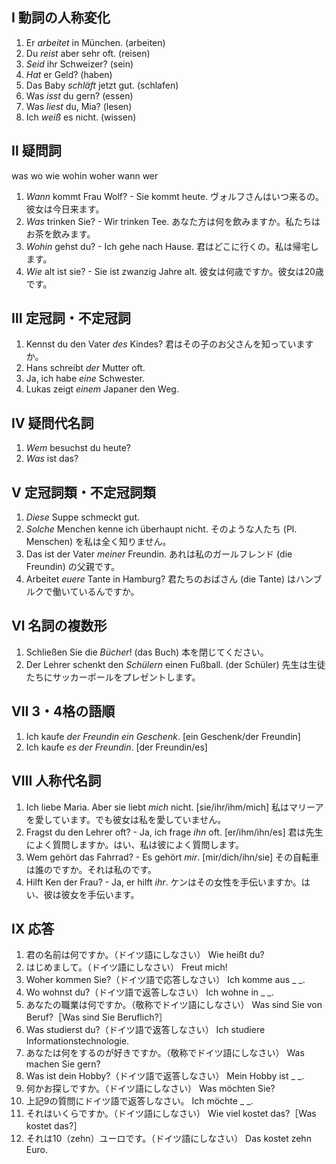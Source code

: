 ## I 動詞の人称変化
1. Er _arbeitet_ in München. (arbeiten)
2. Du _reist_ aber sehr oft. (reisen)
3. _Seid_ ihr Schweizer? (sein)
4. _Hat_ er Geld? (haben)
5. Das Baby _schläft_ jetzt gut. (schlafen)
6. Was _isst_ du gern? (essen)
7. Was _liest_ du, Mia? (lesen)
8. Ich _weiß_ es nicht. (wissen)

## Ⅱ 疑問詞
was wo wie wohin woher wann wer
1. _Wann_ kommt Frau Wolf? - Sie kommt heute.
  ヴォルフさんはいつ来るの。彼女は今日来ます。
2. _Was_ trinken Sie? - Wir trinken Tee.
  あなた方は何を飲みますか。私たちはお茶を飲みます。
3. _Wohin_ gehst du? - Ich gehe nach Hause.
  君はどこに行くの。私は帰宅します。
4. _Wie_ alt ist sie? - Sie ist zwanzig Jahre alt.
  彼女は何歳ですか。彼女は20歳です。

## Ⅲ 定冠詞・不定冠詞
1. Kennst du den Vater _des_ Kindes?
  君はその子のお父さんを知っていますか。
2. Hans schreibt _der_ Mutter oft.
3. Ja, ich habe _eine_ Schwester.
4. Lukas zeigt _einem_ Japaner den Weg.

## Ⅳ 疑問代名詞
1. _Wem_ besuchst du heute?
2. _Was_ ist das?

## Ⅴ 定冠詞類・不定冠詞類
1. _Diese_ Suppe schmeckt gut.
2. _Solche_ Menchen kenne ich überhaupt nicht.
  そのような人たち (Pl. Menschen) を私は全く知りません。
3. Das ist der Vater _meiner_ Freundin.
  あれは私のガールフレンド (die Freundin) の父親です。
4. Arbeitet _euere_ Tante in Hamburg?
  君たちのおばさん (die Tante) はハンブルクで働いているんですか。

## Ⅵ 名詞の複数形
1. Schließen Sie die _Bücher_! (das Buch)
  本を閉じてください。
2. Der Lehrer schenkt den _Schülern_ einen Fußball. (der Schüler)
  先生は生徒たちにサッカーボールをプレゼントします。

## Ⅶ 3・4格の語順
1. Ich kaufe _der Freundin ein Geschenk_. [ein Geschenk/der Freundin]
2. Ich kaufe _es der Freundin_. [der Freundin/es]

## Ⅷ 人称代名詞
1. Ich liebe Maria. Aber sie liebt _mich_ nicht. [sie/ihr/ihm/mich]
  私はマリーアを愛しています。でも彼女は私を愛していません。
2. Fragst du den Lehrer oft? - Ja, ich frage _ihn_ oft. [er/ihm/ihn/es]
  君は先生によく質問しますか。はい、私は彼によく質問します。
3. Wem gehört das Fahrrad? - Es gehört _mir_. [mir/dich/ihn/sie]
  その自転車は誰のですか。それは私のです。
4. Hilft Ken der Frau? - Ja, er hilft _ihr_.
  ケンはその女性を手伝いますか。はい、彼は彼女を手伝います。

## Ⅸ 応答
1. 君の名前は何ですか。（ドイツ語にしなさい）
  Wie heißt du?
2. はじめまして。（ドイツ語にしなさい）
  Freut mich!
3. Woher kommen Sie?（ドイツ語で応答しなさい）
  Ich komme aus _   _.
4. Wo wohnst du?（ドイツ語で返答しなさい）
  Ich wohne in _    _.
5. あなたの職業は何ですか。（敬称でドイツ語にしなさい）
  Was sind Sie von Beruf?［Was sind Sie Beruflich?］
6. Was studierst du?（ドイツ語で返答しなさい）
  Ich studiere Informationstechnologie.
7. あなたは何をするのが好きですか。（敬称でドイツ語にしなさい）
  Was machen Sie gern?
8. Was ist dein Hobby?（ドイツ語で返答しなさい）
  Mein Hobby ist _      _.
9. 何かお探しですか。（ドイツ語にしなさい）
  Was möchten Sie?
10. 上記9の質問にドイツ語で返答しなさい。
  Ich möchte _      _.
11. それはいくらですか。（ドイツ語にしなさい）
  Wie viel kostet das?［Was kostet das?］
12. それは10（zehn）ユーロです。（ドイツ語にしなさい）
  Das kostet zehn Euro.
